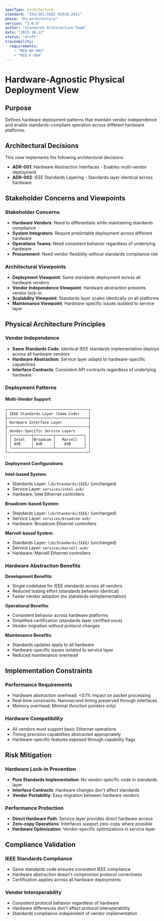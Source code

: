 ```yaml
---
specType: architecture
standard: "ISO/IEC/IEEE 42010:2011"
phase: "03-architecture"
version: "1.0.0"
author: "Standards Architecture Team"
date: "2025-10-12"
status: "draft"
traceability:
  requirements:
    - "REQ-NF-003"
    - "REQ-F-004"
---
```


# Hardware-Agnostic Physical Deployment View

## Purpose
Defines hardware deployment patterns that maintain vendor independence and enable standards-compliant operation across different hardware platforms.

## Architectural Decisions

This view implements the following architectural decisions:
- **ADR-001**: Hardware Abstraction Interfaces - Enables multi-vendor deployment
- **ADR-002**: IEEE Standards Layering - Standards layer identical across hardware

## Stakeholder Concerns and Viewpoints

### Stakeholder Concerns
- **Hardware Vendors**: Need to differentiate while maintaining standards compliance
- **System Integrators**: Require predictable deployment across different hardware
- **Operations Teams**: Need consistent behavior regardless of underlying hardware
- **Procurement**: Need vendor flexibility without standards compliance risk

### Architectural Viewpoints
- **Deployment Viewpoint**: Same standards deployment across all hardware vendors
- **Vendor Independence Viewpoint**: Hardware abstraction prevents vendor lock-in
- **Scalability Viewpoint**: Standards layer scales identically on all platforms
- **Maintenance Viewpoint**: Hardware-specific issues isolated to service layer

## Physical Architecture Principles

### Vendor Independence
- **Same Standards Code**: Identical IEEE standards implementation deploys across all hardware vendors
- **Hardware Abstraction**: Service layer adapts to hardware-specific capabilities
- **Interface Contracts**: Consistent API contracts regardless of underlying hardware

### Deployment Patterns

#### Multi-Vendor Support
```
┌─────────────────────────────────────┐
│ IEEE Standards Layer (Same Code)    │
├─────────────────────────────────────┤
│ Hardware Interface Layer            │
├─────────────────────────────────────┤
│ Vendor-Specific Service Layers      │
│ ┌─────────┬─────────┬─────────────┐ │
│ │ Intel   │Broadcom │   Marvell   │ │
│ │ AVB     │ AVB     │    AVB      │ │
│ └─────────┴─────────┴─────────────┘ │
└─────────────────────────────────────┘
```

#### Deployment Configurations

**Intel-based System**:
- Standards Layer: `lib/Standards/IEEE/` (unchanged)
- Service Layer: `services/intel-avb/`
- Hardware: Intel Ethernet controllers

**Broadcom-based System**:
- Standards Layer: `lib/Standards/IEEE/` (unchanged)
- Service Layer: `services/broadcom-avb/`
- Hardware: Broadcom Ethernet controllers

**Marvell-based System**:
- Standards Layer: `lib/Standards/IEEE/` (unchanged)
- Service Layer: `services/marvell-avb/`
- Hardware: Marvell Ethernet controllers

### Hardware Abstraction Benefits

**Development Benefits**:
- Single codebase for IEEE standards across all vendors
- Reduced testing effort (standards behavior identical)
- Faster vendor adoption (no standards reimplementation)

**Operational Benefits**:
- Consistent behavior across hardware platforms
- Simplified certification (standards layer certified once)
- Vendor migration without protocol changes

**Maintenance Benefits**:
- Standards updates apply to all hardware
- Hardware-specific issues isolated to service layer
- Reduced maintenance overhead

## Implementation Constraints

### Performance Requirements
- Hardware abstraction overhead: <0.1% impact on packet processing
- Real-time constraints: Nanosecond timing preserved through interfaces
- Memory overhead: Minimal (function pointers only)

### Hardware Compatibility
- All vendors must support basic Ethernet operations
- Timing precision capabilities abstracted appropriately
- Hardware-specific features exposed through capability flags

## Risk Mitigation

### Hardware Lock-in Prevention
- **Pure Standards Implementation**: No vendor-specific code in standards layer
- **Interface Contracts**: Hardware changes don't affect standards
- **Vendor Portability**: Easy migration between hardware vendors

### Performance Protection
- **Direct Hardware Path**: Service layer provides direct hardware access
- **Zero-copy Operations**: Interfaces support zero-copy where possible
- **Hardware Optimization**: Vendor-specific optimizations in service layer

## Compliance Validation

### IEEE Standards Compliance
- Same standards code ensures consistent IEEE compliance
- Hardware abstraction doesn't compromise protocol correctness
- Certification applies across all hardware deployments

### Vendor Interoperability
- Consistent protocol behavior regardless of hardware
- Hardware differences don't affect protocol interoperability
- Standards compliance independent of vendor implementation